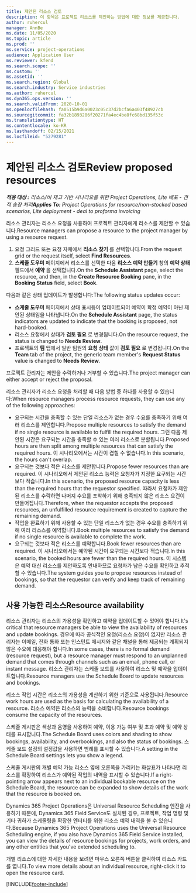 ```yaml
---
title: 제안된 리소스 검토
description: 이 항목은 프로젝트 리소스를 제안하는 방법에 대한 정보를 제공합니다.
author: ruhercul
manager: AnnBe
ms.date: 11/05/2020
ms.topic: article
ms.prod: ''
ms.service: project-operations
audience: Application User
ms.reviewer: kfend
ms.search.scope: ''
ms.custom: ''
ms.assetid: ''
ms.search.region: Global
ms.search.industry: Service industries
ms.author: ruhercul
ms.dyn365.ops.version: ''
ms.search.validFrom: 2020-10-01
ms.openlocfilehash: fa0515b9d6a0023c05c37d2bcfa6a403f48927cb
ms.sourcegitcommit: fa32b1893286f20271fa4ec4be8fc68bd135f53c
ms.translationtype: HT
ms.contentlocale: ko-KR
ms.lasthandoff: 02/15/2021
ms.locfileid: "5279281"
---
```

# <a name="review-proposed-resources"></a><span data-ttu-id="9db04-103">제안된 리소스 검토</span><span class="sxs-lookup"><span data-stu-id="9db04-103">Review proposed resources</span></span>

<span data-ttu-id="9db04-104">_**적용 대상 :** 리소스/비 재고 기반 시나리오를 위한 Project Operations, Lite 배포 - 견적 송장 처리_</span><span class="sxs-lookup"><span data-stu-id="9db04-104">_**Applies To:** Project Operations for resource/non-stocked based scenarios, Lite deployment - deal to proforma invoicing_</span></span>

<span data-ttu-id="9db04-105">리소스 관리자는 리소스 요청을 사용하여 프로젝트 관리자에게 리소스를 제안할 수 있습니다.</span><span class="sxs-lookup"><span data-stu-id="9db04-105">Resource managers can propose a resource to the project manager by using a resource request.</span></span>

1. <span data-ttu-id="9db04-106">요청 그리드 또는 요청 자체에서 **리소스 찾기** 를 선택합니다.</span><span class="sxs-lookup"><span data-stu-id="9db04-106">From the request grid or the request itself, select **Find Resources**.</span></span>
2. <span data-ttu-id="9db04-107">**스케줄 도우미** 페이지에서 리소스를 선택한 다음 **리소스 예약 만들기** 창의 **예약 상태** 필드에서 **예약** 을 선택합니다.</span><span class="sxs-lookup"><span data-stu-id="9db04-107">On the **Schedule Assistant** page, select the resource, and then, in the **Create Resource Booking** pane, in the **Booking Status** field, select **Book**.</span></span>

<span data-ttu-id="9db04-108">다음과 같은 상태 업데이트가 발생합니다:</span><span class="sxs-lookup"><span data-stu-id="9db04-108">The following status updates occur:</span></span>

- <span data-ttu-id="9db04-109">**스케줄 도우미** 페이지에서 상태 표시등이 업데이트되어 예약이 확정 예약이 아닌 제안된 상태임을 나타냅니다.</span><span class="sxs-lookup"><span data-stu-id="9db04-109">On the **Schedule Assistant** page, the status indicators are updated to indicate that the booking is proposed, not hard-booked.</span></span>
- <span data-ttu-id="9db04-110">리소스 요청에서 상태가 **검토 필요** 로 변경됩니다.</span><span class="sxs-lookup"><span data-stu-id="9db04-110">On the resource request, the status is changed to **Needs Review**.</span></span>
- <span data-ttu-id="9db04-111">프로젝트의 **팀** 탭에서 일반 팀원의 **요청 상태** 값이 **검토 필요** 로 변경됩니다.</span><span class="sxs-lookup"><span data-stu-id="9db04-111">On the **Team** tab of the project, the generic team member's **Request Status** value is changed to **Needs Review**.</span></span>

<span data-ttu-id="9db04-112">프로젝트 관리자는 제안을 수락하거나 거부할 수 있습니다.</span><span class="sxs-lookup"><span data-stu-id="9db04-112">The project manager can either accept or reject the proposal.</span></span>

<span data-ttu-id="9db04-113">리소스 관리자가 리소스 요청을 처리할 때 다음 방법 중 하나를 사용할 수 있습니다:</span><span class="sxs-lookup"><span data-stu-id="9db04-113">When resource managers process resource requests, they can use any of the following approaches:</span></span>

- <span data-ttu-id="9db04-114">요구되는 시간을 충족할 수 있는 단일 리소스가 없는 경우 수요를 충족하기 위해 여러 리소스를 제안합니다.</span><span class="sxs-lookup"><span data-stu-id="9db04-114">Propose multiple resources to satisfy the demand if no single resource is available to fulfill the required hours.</span></span> <span data-ttu-id="9db04-115">그런 다음 제안된 시간은 요구되는 시간을 충족할 수 있는 여러 리소스로 분할됩니다.</span><span class="sxs-lookup"><span data-stu-id="9db04-115">Proposed hours are then split among multiple resources that can satisfy the required hours.</span></span> <span data-ttu-id="9db04-116">이 시나리오에서는 시간이 겹칠 수 없습니다.</span><span class="sxs-lookup"><span data-stu-id="9db04-116">In this scenario, the hours can't overlap.</span></span>
- <span data-ttu-id="9db04-117">요구되는 것보다 적은 리소스를 제안합니다.</span><span class="sxs-lookup"><span data-stu-id="9db04-117">Propose fewer resources than are required.</span></span> <span data-ttu-id="9db04-118">이 시나리오에서 제안된 리소스 능력은 요청자가 지정한 요구되는 시간보다 적습니다.</span><span class="sxs-lookup"><span data-stu-id="9db04-118">In this scenario, the proposed resource capacity is less than the required hours that the requestor specified.</span></span> <span data-ttu-id="9db04-119">따라서 요청자가 제안된 리소스를 수락하면 나머지 수요를 포착하기 위해 충족되지 않은 리소스 요건이 만들어집니다.</span><span class="sxs-lookup"><span data-stu-id="9db04-119">Therefore, when the requestor accepts the proposed resources, an unfulfilled resource requirement is created to capture the remaining demand.</span></span>
- <span data-ttu-id="9db04-120">작업을 완료하기 위해 사용할 수 있는 단일 리소스가 없는 경우 수요를 충족하기 위해 여러 리소스를 예약합니다.</span><span class="sxs-lookup"><span data-stu-id="9db04-120">Book multiple resources to satisfy the demand if no single resource is available to complete the work.</span></span>
- <span data-ttu-id="9db04-121">요구되는 것보다 적은 리소스를 예약합니다.</span><span class="sxs-lookup"><span data-stu-id="9db04-121">Book fewer resources than are required.</span></span> <span data-ttu-id="9db04-122">이 시나리오에서는 예약된 시간이 요구되는 시간보다 적습니다.</span><span class="sxs-lookup"><span data-stu-id="9db04-122">In this scenario, the booked hours are fewer than the required hours.</span></span> <span data-ttu-id="9db04-123">이 시스템은 예약 대신 리소스를 제안하도록 안내하므로 요청자가 남은 수요를 확인하고 추적할 수 있습니다.</span><span class="sxs-lookup"><span data-stu-id="9db04-123">The system guides you to propose resources instead of bookings, so that the requestor can verify and keep track of remaining demand.</span></span>

## <a name="resource-availability"></a><span data-ttu-id="9db04-124">사용 가능한 리소스</span><span class="sxs-lookup"><span data-stu-id="9db04-124">Resource availability</span></span>

<span data-ttu-id="9db04-125">리소스 관리자는 리소스의 가용성을 확인하고 예약을 업데이트할 수 있어야 합니다.</span><span class="sxs-lookup"><span data-stu-id="9db04-125">It's critical that resource managers be able to view the availability of resources and update bookings.</span></span> <span data-ttu-id="9db04-126">경우에 따라 공식적인 요청(리소스 요청)이 없지만 리소스 관리자는 이메일, 전화 통화 또는 인스턴트 메시지와 같은 채널을 통해 제공되는 계획되지 않은 수요에 대응해야 합니다.</span><span class="sxs-lookup"><span data-stu-id="9db04-126">In some cases, there is no formal demand (resource request), but a resource manager must respond to an unplanned demand that comes through channels such as an email, phone call, or instant message.</span></span> <span data-ttu-id="9db04-127">리소스 관리자는 스케줄 보드를 사용하여 리소스 및 예약을 업데이트합니다.</span><span class="sxs-lookup"><span data-stu-id="9db04-127">Resource managers use the Schedule Board to update resources and bookings.</span></span>

<span data-ttu-id="9db04-128">리소스 작업 시간은 리소스의 가용성을 계산하기 위한 기준으로 사용됩니다.</span><span class="sxs-lookup"><span data-stu-id="9db04-128">Resource work hours are used as the basis for calculating the availability of a resource.</span></span> <span data-ttu-id="9db04-129">리소스 예약은 리소스의 능력을 소비합니다.</span><span class="sxs-lookup"><span data-stu-id="9db04-129">Resource bookings consume the capacity of the resources.</span></span>

<span data-ttu-id="9db04-130">스케줄 게시판은 색상과 음영을 사용하여 예약, 이용 가능 여부 및 초과 예약 및 예약 상태를 표시합니다.</span><span class="sxs-lookup"><span data-stu-id="9db04-130">The Schedule Board uses colors and shading to show bookings, availability, and overbookings, and also the status of bookings.</span></span> <span data-ttu-id="9db04-131">스케줄 보드 설정의 설정값을 사용하면 범례를 표시할 수 있습니다.</span><span class="sxs-lookup"><span data-stu-id="9db04-131">A setting in the Schedule Board settings lets you show a legend.</span></span>

<span data-ttu-id="9db04-132">스케줄 게시판의 개별 예약 가능 리소스 옆에 오른쪽을 가리키는 화살표가 나타나면 리소스를 확장하여 리소스가 예약된 작업의 내역을 표시할 수 있습니다.</span><span class="sxs-lookup"><span data-stu-id="9db04-132">If a right-pointing arrow appears next to an individual bookable resource on the Schedule Board, the resource can be expanded to show details of the work that the resource is booked on.</span></span>

<span data-ttu-id="9db04-133">Dynamics 365 Project Operations은 Universal Resource Scheduling 엔진을 사용하기 때문에, Dynamics 365 Field Service도 설치된 경우, 프로젝트, 작업 명령 및 기타 귀하가 스케줄링을 확장한 엔터티를 위한 리소스 예약 내역을 볼 수 있습니다.</span><span class="sxs-lookup"><span data-stu-id="9db04-133">Because Dynamics 365 Project Operations uses the Universal Resource Scheduling engine, if you also have Dynamics 365 Field Service installed, you can view the details of resource bookings for projects, work orders, and any other entities that you've extended scheduling to.</span></span>

<span data-ttu-id="9db04-134">개별 리소스에 대한 자세한 내용을 보려면 마우스 오른쪽 버튼을 클릭하여 리소스 카드를 엽니다.</span><span class="sxs-lookup"><span data-stu-id="9db04-134">To view more details about an individual resource, right-click it to open the resource card.</span></span>



[!INCLUDE[footer-include](../includes/footer-banner.md)]